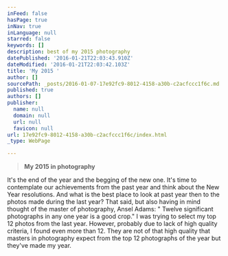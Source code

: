 ```yaml
---
inFeed: false
hasPage: true
inNav: true
inLanguage: null
starred: false
keywords: []
description: best of my 2015 photography
datePublished: '2016-01-21T22:03:43.910Z'
dateModified: '2016-01-21T22:03:42.103Z'
title: 'My 2015 '
author: []
sourcePath: _posts/2016-01-07-17e92fc9-8012-4158-a30b-c2acfccc1f6c.md
published: true
authors: []
publisher:
  name: null
  domain: null
  url: null
  favicon: null
url: 17e92fc9-8012-4158-a30b-c2acfccc1f6c/index.html
_type: WebPage

---
```

> **My 2015 in photography**

It's the end of the year and the begging of the new one. It's time to contemplate our achievements from the past year and think about the New Year resolutions. And what is the best place to look at past year then to the photos made during the last year? That said, but also having in mind thought of the master of photography, Ansel Adams:
" Twelve significant photographs in any one year is a good crop."
I was trying to select my top 12 photos from the last year. However, probably due to lack of high quality criteria, I found even more than 12\. They are not of that high quality that masters in photography expect from the top 12 photographs of the year but they've made my year.